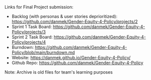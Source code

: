 Links for Final Project submission:
* Backlog (with personas & user stories deprioritized): https://github.com/danmek/Gender-Equity-4-Policy/projects/2
* Sprint 1 Task Board: https://github.com/danmek/Gender-Equity-4-Policy/projects/3
* Sprint 2 Task Board: https://github.com/danmek/Gender-Equity-4-Policy/projects/4
* Burndown: https://github.com/danmek/Gender-Equity-4-Policy/blob/main/burndown.md
* Website: https://danmek.github.io/Gender-Equity-4-Policy/
* Github Repo: https://github.com/danmek/Gender-Equity-4-Policy

Note: Archive is old files for team's learning purposes
